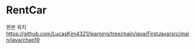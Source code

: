 # RentCar  
원본 위치 https://github.com/LucasKim4321/learning/tree/main/java/FirstJava/src/main/java/chap19
